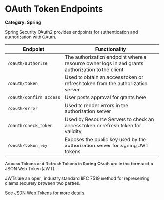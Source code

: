 # OAuth Token Endpoints 

__Category: Spring__

Spring Security OAuth2 provides endpoints for authentication and authorization with OAuth.

| Endpoint              | Functionality   |
| --------------------- |-----------------| 
| `/oauth/authorize`      | The authorization endpoint where a resource owner logs in and grants authorization to the client |
| `/oauth/token`          | Used to obtain an access token or refresh token from the authorization server |
| `/oauth/confirm_access` | User posts approval for grants here                           |
| `/oauth/error`          | Used to render errors in the authorization server             |
| `/oauth/check_token`    | Used by Resource Servers to check an access token or refresh token for validity |
| `/oauth/token_key`      | Exposes the public key used by the authorization server for signing JWT tokens |

Access Tokens and Refresh Tokens in Spring OAuth are in the format of a JSON Web Token (JWT). 

JWTs are an open, industry standard RFC 7519 method for representing claims securely between two parties.

See [JSON Web Tokens](https://jwt.io) for more details.